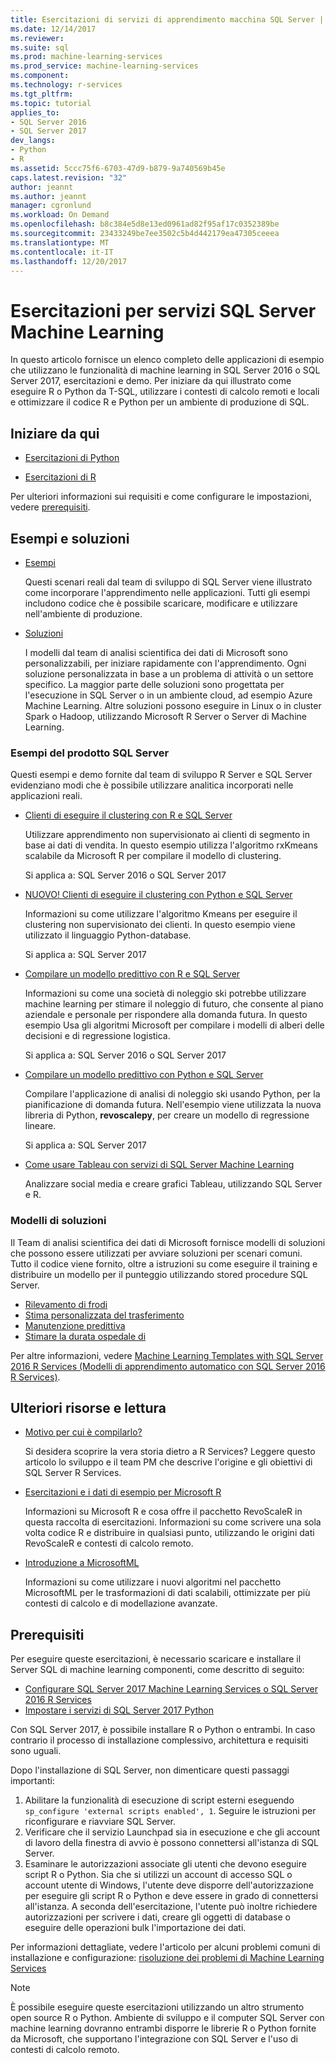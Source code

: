 ```yaml
---
title: Esercitazioni di servizi di apprendimento macchina SQL Server | Documenti Microsoft
ms.date: 12/14/2017
ms.reviewer: 
ms.suite: sql
ms.prod: machine-learning-services
ms.prod_service: machine-learning-services
ms.component: 
ms.technology: r-services
ms.tgt_pltfrm: 
ms.topic: tutorial
applies_to:
- SQL Server 2016
- SQL Server 2017
dev_langs:
- Python
- R
ms.assetid: 5ccc75f6-6703-47d9-b879-9a740569b45e
caps.latest.revision: "32"
author: jeannt
ms.author: jeannt
manager: cgronlund
ms.workload: On Demand
ms.openlocfilehash: b8c384e5d8e13ed0961ad82f95af17c0352389be
ms.sourcegitcommit: 23433249be7ee3502c5b4d442179ea47305ceeea
ms.translationtype: MT
ms.contentlocale: it-IT
ms.lasthandoff: 12/20/2017
---
```

# <a name="tutorials-for-sql-server-machine-learning-services"></a>Esercitazioni per servizi SQL Server Machine Learning

In questo articolo fornisce un elenco completo delle applicazioni di esempio che utilizzano le funzionalità di machine learning in SQL Server 2016 o SQL Server 2017, esercitazioni e demo. Per iniziare da qui illustrato come eseguire R o Python da T-SQL, utilizzare i contesti di calcolo remoti e locali e ottimizzare il codice R e Python per un ambiente di produzione di SQL.

## <a name="start-here"></a>Iniziare da qui

+ [Esercitazioni di Python](../tutorials/sql-server-python-tutorials.md)

+ [Esercitazioni di R](../tutorials/sql-server-r-tutorials.md)

Per ulteriori informazioni sui requisiti e come configurare le impostazioni, vedere [prerequisiti](#bkmk_prerequisites).

## <a name="samples-and-solutions"></a>Esempi e soluzioni

+ [Esempi](#bkmk_samples) 

    Questi scenari reali dal team di sviluppo di SQL Server viene illustrato come incorporare l'apprendimento nelle applicazioni. Tutti gli esempi includono codice che è possibile scaricare, modificare e utilizzare nell'ambiente di produzione.

+ [Soluzioni](#bkmk_solutions) 

    I modelli dal team di analisi scientifica dei dati di Microsoft sono personalizzabili, per iniziare rapidamente con l'apprendimento. Ogni soluzione personalizzata in base a un problema di attività o un settore specifico. La maggior parte delle soluzioni sono progettata per l'esecuzione in SQL Server o in un ambiente cloud, ad esempio Azure Machine Learning. Altre soluzioni possono eseguire in Linux o in cluster Spark o Hadoop, utilizzando Microsoft R Server o Server di Machine Learning.

### <a name ="bkmk_samples"></a>Esempi del prodotto SQL Server

Questi esempi e demo fornite dal team di sviluppo R Server e SQL Server evidenziano modi che è possibile utilizzare analitica incorporati nelle applicazioni reali.

+ [Clienti di eseguire il clustering con R e SQL Server](https://microsoft.github.io/sql-ml-tutorials/R/customerclustering/)

  Utilizzare apprendimento non supervisionato ai clienti di segmento in base ai dati di vendita. In questo esempio utilizza l'algoritmo rxKmeans scalabile da Microsoft R per compilare il modello di clustering. 
  
  Si applica a: SQL Server 2016 o SQL Server 2017

+ [NUOVO! Clienti di eseguire il clustering con Python e SQL Server](https://microsoft.github.io/sql-ml-tutorials/python/customerclustering/)

    Informazioni su come utilizzare l'algoritmo Kmeans per eseguire il clustering non supervisionato dei clienti. In questo esempio viene utilizzato il linguaggio Python-database.
    
    Si applica a: SQL Server 2017

+ [Compilare un modello predittivo con R e SQL Server](https://microsoft.github.io/sql-ml-tutorials/R/rentalprediction)

  Informazioni su come una società di noleggio ski potrebbe utilizzare machine learning per stimare il noleggio di futuro, che consente al piano aziendale e personale per rispondere alla domanda futura. In questo esempio Usa gli algoritmi Microsoft per compilare i modelli di alberi delle decisioni e di regressione logistica. 
  
  Si applica a: SQL Server 2016 o SQL Server 2017

+ [Compilare un modello predittivo con Python e SQL Server](https://microsoft.github.io/sql-ml-tutorials/python/rentalprediction/)

   Compilare l'applicazione di analisi di noleggio ski usando Python, per la pianificazione di domanda futura. Nell'esempio viene utilizzata la nuova libreria di Python, **revoscalepy**, per creare un modello di regressione lineare.
   
   Si applica a: SQL Server 2017

+ [Come usare Tableau con servizi di SQL Server Machine Learning](https://blogs.msdn.microsoft.com/mlserver/2017/12/14/how-to-use-tableau-with-sql-server-machine-learning-services-with-r-and-python/)

    Analizzare social media e creare grafici Tableau, utilizzando SQL Server e R.

### <a name="bkmk_solutions"></a>Modelli di soluzioni

Il Team di analisi scientifica dei dati di Microsoft fornisce modelli di soluzioni che possono essere utilizzati per avviare soluzioni per scenari comuni. Tutto il codice viene fornito, oltre a istruzioni su come eseguire il training e distribuire un modello per il punteggio utilizzando stored procedure SQL Server.

+ [Rilevamento di frodi](https://gallery.cortanaanalytics.com/Tutorial/Online-Fraud-Detection-Template-with-SQL-Server-R-Services-1)
+ [Stima personalizzata del trasferimento](https://gallery.cortanaanalytics.com/Tutorial/Customer-Churn-Prediction-Template-with-SQL-Server-R-Services-1)
+ [Manutenzione predittiva](https://gallery.cortanaanalytics.com/Tutorial/Predictive-Maintenance-Template-with-SQL-Server-R-Services-1)
+ [Stimare la durata ospedale di](https://gallery.cortanaintelligence.com/Solution/Predicting-Length-of-Stay-in-Hospitals-1)

Per altre informazioni, vedere [Machine Learning Templates with SQL Server 2016 R Services (Modelli di apprendimento automatico con SQL Server 2016 R Services)](https://blogs.technet.microsoft.com/machinelearning/2016/03/23/machine-learning-templates-with-sql-server-2016-r-services/).

## <a name="more-resources-and-reading"></a>Ulteriori risorse e lettura

+ [Motivo per cui è compilarlo?](https://blogs.msdn.microsoft.com/sqlserverstorageengine/2017/01/10/sql-server-r-services-why-did-we-build-it/)

    Si desidera scoprire la vera storia dietro a R Services? Leggere questo articolo lo sviluppo e il team PM che descrive l'origine e gli obiettivi di SQL Server R Services.

+ [Esercitazioni e i dati di esempio per Microsoft R](https://docs.microsoft.com/machine-learning-server/r/tutorial-introduction)

    Informazioni su Microsoft R e cosa offre il pacchetto RevoScaleR in questa raccolta di esercitazioni. Informazioni su come scrivere una sola volta codice R e distribuire in qualsiasi punto, utilizzando le origini dati RevoScaleR e contesti di calcolo remoto.

+ [Introduzione a MicrosoftML](https://docs.microsoft.com/machine-learning-server/r/concept-what-is-the-microsoftml-package)

  Informazioni su come utilizzare i nuovi algoritmi nel pacchetto MicrosoftML per le trasformazioni di dati scalabili, ottimizzate per più contesti di calcolo e di modellazione avanzate.

## <a name="bkmk_Prerequisites"></a>Prerequisiti

Per eseguire queste esercitazioni, è necessario scaricare e installare il Server SQL di machine learning componenti, come descritto di seguito:

+ [Configurare SQL Server 2017 Machine Learning Services o SQL Server 2016 R Services](../r/set-up-sql-server-r-services-in-database.md)
+ [Impostare i servizi di SQL Server 2017 Python](../python/setup-python-machine-learning-services.md)

Con SQL Server 2017, è possibile installare R o Python o entrambi. In caso contrario il processo di installazione complessivo, architettura e requisiti sono uguali.

Dopo l'installazione di SQL Server, non dimenticare questi passaggi importanti:

1. Abilitare la funzionalità di esecuzione di script esterni eseguendo `sp_configure 'external scripts enabled', 1`. Seguire le istruzioni per riconfigurare e riavviare SQL Server.
2. Verificare che il servizio Launchpad sia in esecuzione e che gli account di lavoro della finestra di avvio è possono connettersi all'istanza di SQL Server.
3. Esaminare le autorizzazioni associate gli utenti che devono eseguire script R o Python. Sia che si utilizzi un account di accesso SQL o account utente di Windows, l'utente deve disporre dell'autorizzazione per eseguire gli script R o Python e deve essere in grado di connettersi all'istanza. A seconda dell'esercitazione, l'utente può inoltre richiedere autorizzazioni per scrivere i dati, creare gli oggetti di database o eseguire delle operazioni bulk l'importazione dei dati.

Per informazioni dettagliate, vedere l'articolo per alcuni problemi comuni di installazione e configurazione: [risoluzione dei problemi di Machine Learning Services](../machine-learning-troubleshooting-faq.md)

> [!NOTE]
> È possibile eseguire queste esercitazioni utilizzando un altro strumento open source R o Python. Ambiente di sviluppo e il computer SQL Server con machine learning dovranno entrambi disporre le librerie R o Python fornite da Microsoft, che supportano l'integrazione con SQL Server e l'uso di contesti di calcolo remoto.
